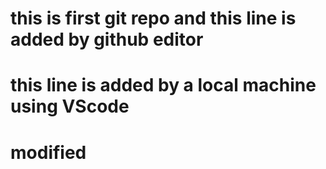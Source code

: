 # this is first git repo and this line is added by github editor
# this line is added by a local machine using VScode
# modified